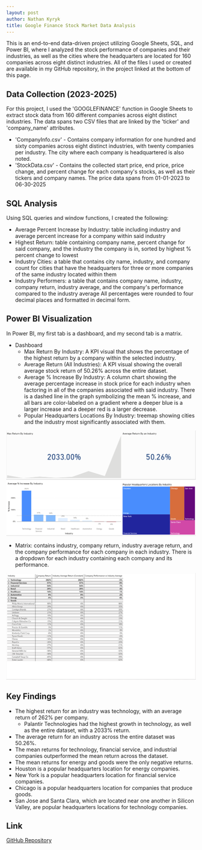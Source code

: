 ```yaml
---
layout: post
author: Nathan Kyryk
title: Google Finance Stock Market Data Analysis
---
```

This is an end-to-end data-driven project utilizing Google Sheets, SQL, and Power BI, where I analyzed the stock performance of companies and their industries, as well as the cities where the headquarters are located for 160 companies across eight distinct industries. All of the files I used or created are available in my GitHub repository, in the project linked at the bottom of this page.
## Data Collection (2023-2025)
For this project, I used the 'GOOGLEFINANCE' function in Google Sheets to extract stock data from 160 different companies across eight distinct industries. The data spans two CSV files that are linked by the 'ticker' and 'company_name' attributes.
* 'CompanyInfo.csv' - Contains company information for one hundred and sixty companies across eight distinct industries, with twenty companies per industry. The city where each company is headquartered is also noted.
* 'StockData.csv' - Contains the collected start price, end price, price change, and percent change for each company's stocks, as well as their tickers and company names. The price data spans from 01-01-2023 to 06-30-2025

## SQL Analysis
Using SQL queries and window functions, I created the following:
* Average Percent Increase by Industry: table including industry and average percent increase for a company within said industry
* Highest Return: table containing company name, percent change for said company, and the industry the company is in, sorted by highest % percent change to lowest
* Industry Cities: a table that contains city name, industry, and company count for cities that have the headquarters for three or more companies of the same industry located within them
*  Industry Performers: a table that contains company name, industry, company return, industry average, and the company's performance compared to the industry average
All percentages were rounded to four decimal places and formatted in decimal form.

## Power BI Visualization
In Power BI, my first tab is a dashboard, and my second tab is a matrix.
* Dashboard
    * Max Return By Industry: A KPI visual that shows the percentage of the highest return by a company within the selected industry.
    * Average Return (All Industries): A KPI visual showing the overall average stock return of 50.26% across the entire dataset.
    * Average % Increase By Industry: A column chart showing the average percentage increase in stock price for each industry when factoring in all of the companies associated with said industry. There is a dashed line in the graph symbolizing the mean % increase, and all bars are color-labeled on a gradient where a deeper blue is a larger increase and a deeper red is a larger decrease.
    * Popular Headquarters Locations By Industry: treemap showing cities and the industry most significantly associated with them.

![Dashboard](../images/gf_dashboard.jpeg)

* Matrix: contains industry, company return, industry average return, and the company performance for each company in each industry. There is a dropdown for each industry containing each company and its performance.

![Matrix](../images/gf_matrix.jpeg)

## Key Findings
* The highest return for an industry was technology, with an average return of 262% per company.
  * Palantir Technologies had the highest growth in technology, as well as the entire dataset, with a 2033% return.
* The average return for an industry across the entire dataset was 50.26%.
* The mean returns for technology, financial service, and industrial companies outperformed the mean return across the dataset.
* The mean returns for energy and goods were the only negative returns.
* Houston is a popular headquarters location for energy companies.
* New York is a popular headquarters location for financial service companies.
* Chicago is a popular headquarters location for companies that produce goods.
* San Jose and Santa Clara, which are located near one another in Silicon Valley, are popular headquarters locations for technology companies.

## Link
[GitHub Repository](https://github.com/nathankyryk/google_finance)
